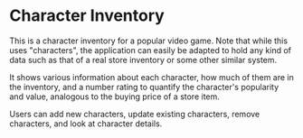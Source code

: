 # Character Inventory

This is a character inventory for a popular video game. Note that while this uses "characters", the application can easily be adapted to hold any kind of data such as that of a real store inventory or some other similar system. 

It shows various information about each character, how much of them are in the inventory, and a number rating to quantify the character's popularity and value, analogous to the buying price of a store item. 

Users can add new characters, update existing characters, remove characters, and look at character details. 